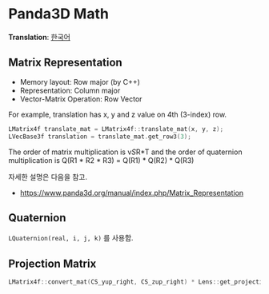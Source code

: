 # Panda3D Math
**Translation**: [한국어](ko_kr/math.md)

## Matrix Representation
- Memory layout: Row major (by C++)
- Representation: Column major
- Vector-Matrix Operation: Row Vector

For example, translation has x, y and z value on 4th (3-index) row.
```cpp
LMatrix4f translate_mat = LMatrix4f::translate_mat(x, y, z);
LVecBase3f translation = translate_mat.get_row3(3);
```

The order of matrix multiplication is v*S*R*T and the order of quaternion multiplication is
Q(R1 * R2 * R3) = Q(R1) * Q(R2) * Q(R3)

자세한 설명은 다음을 참고.
- https://www.panda3d.org/manual/index.php/Matrix_Representation

## Quaternion
`LQuaternion(real, i, j, k)` 를 사용함.

## Projection Matrix
```cpp
LMatrix4f::convert_mat(CS_yup_right, CS_zup_right) * Lens::get_projection_mat()
```

